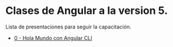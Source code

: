 # Clases de Angular a la version 5.

Lista de presentaciones para seguir la capacitación.

- [0 - Hola Mundo con Angular CLI](http://slides.com/vitmaraliaga)